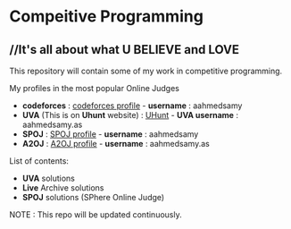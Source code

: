 Compeitive Programming
======================
//It's all about what U BELIEVE and LOVE
------------------------------------------

This repository will contain some of my work in competitive programming.

My profiles in the most popular Online Judges
  - **codeforces** : [codeforces profile](http://codeforces.com/profile/aahmedsamy) - **username** : aahmedsamy
  - **UVA** (This is on **Uhunt** website) : [UHunt](http://uhunt.onlinejudge.org/id/726266) - **UVA username** : aahmedsamy.as
  - **SPOJ** : [SPOJ profile](http://www.spoj.com/status/aahmedsamy/) - **username** : aahmedsamy
  - **A2OJ** : [A2OJ profile](https://a2oj.com/profile?Username=aahmedsamy.as) - **username** : aahmedsamy.as


List of contents:

 - **UVA** solutions
 - **Live** Archive solutions
 - **SPOJ** solutions (SPhere Online Judge)
 
 NOTE : This repo will be updated continuously.
